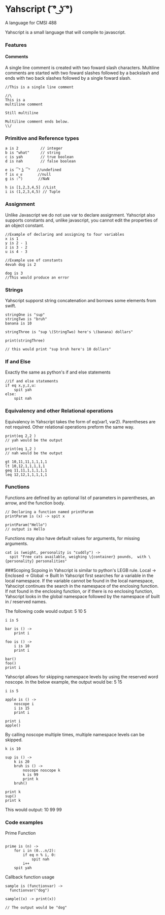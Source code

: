 # Yahscript      ( ͡° ͜ʖ ͡°) 
A language for CMSI 488

Yahscript is a small language that will compile to javascript.

### Features

#### Comments
A single line comment is created with two foward slash characters. Multiline comments are started with two foward slashes followed by a backslash and ends with two back slashes followed by a single foward slash. 

```
//This is a single line comment

//\
This is a 
multiline comment

Still multiline

Multiline comment ends below. 
\\/

```
### Primitive and Reference types

```
a is 2          // integer
b is "what"     // string
c is yah        // true boolean
d is nah        // false boolean

e is ͡° ͜ʖ ͡°   //undefined
f is ಠ_ಠ       //null
g is :^)       //NaN

h is [1,2,3,4,5] //List
i is (1,2,3,4,5) // Tuple

```

### Assignment
Unlike Javascript we do not use var to declare assignment. Yahscript also supports constants and, unlike javascript, you cannot edit the properties of an object constant.

```
//Example of declaring and assigning to four variables
x is 1
y is 2 - 1
z is 3 - 2
u is 4 - 3

//Example use of constants
4evah dog is 2

dog is 3
//This would produce an error

```
### Strings
Yahscript supporst string concatenation and borrows some elements from swift.

```
stringOne is "sup"
stringTwo is "bruh"
banana is 10

stringThree is "sup \(StringTwo) here's \(banana) dollars"

print(stringThree)

// this would print "sup bruh here's 10 dollars"
```

### If and Else
Exactly the same as python's if and else statements

```
//if and else statements
if eq x,y,z,u:
    spit yah
else:
    spit nah
```


### Equivalency and other Relational operations
Equivalency in Yahscript takes the form of eq(var1, var2). Parentheses are not required. Other relational operations preform the same way. 


```
print(eq 2,2 )
// yah would be the output

print(eq 1,2 )
// nah would be the output

gt 10,11,11,1,1,1,1
lt 10,12,1,1,1,1,1
geq 11,11,1,1,1,1,1
leq 12,12,1,1,1,1,1

```
### Functions
Functions are defined by an optional list of parameters in parentheses, an arrow, and the function body.

```
// Declaring a function named printParam
printParam is (x) -> spit x

printParam("Hello")
// output is Hello

```

Functions may also have default values for arguments, for missing arguments.

```
cat is (weight, personality is "cuddly") ->
  spit "Free cats available, weighing \{container} pounds,  with \{personality} personalities"

```


###Scoping
Scpoing in Yahscript is similar to python's LEGB rule.
Local -> Enclosed -> Global -> Built In
Yahscript first searches for a variable in the local namespace. If the variable cannot be found in the local namespace, Yahscirpt continues the search in the namespace of the enclosing function. If not found in the enclosing function, or if there is no enclosing function, Yahscript looks in the global namespace followed by the namespace of built in / reserved names.

The following code would output:
5
10
5

```
i is 5

bar is () ->
    print i

foo is () ->
    i is 10
    print i

bar()
foo()
print i

```
Yahscript allows for skipping namespace levels by using the reserved word noscope. In the below example, the output would be:
5
15

```
i is 5

apple is () ->
    noscope i
    i is 15
    print i

print i
apple()

```

By calling noscope multiple times, multiple namespace levels can be skipped.

```
k is 10

sup is () ->
    k is 20
    bruh is () ->
        noscope noscope k
        k is 99
        print k
    bruh()

print k
sup()
print k
```
This would output: 10 99 99

### Code examples
Prime Function
```

prime is (n) ->
    for i in (0...n/2):
        if eq n % i, 0:
            spit nah
        i++
    spit yah
```
Callback function usage
```
sample is (functionvar) ->
  functionvar("dog")

sample((x) -> print(x))

// The output would be "dog"